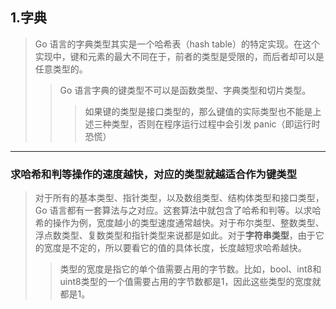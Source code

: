 ## 1.字典

>Go 语言的字典类型其实是一个哈希表（hash table）的特定实现。在这个实现中，键和元素的最大不同在于，前者的类型是受限的，而后者却可以是任意类型的。
>>Go 语言字典的键类型不可以是函数类型、字典类型和切片类型。
>>>如果键的类型是接口类型的，那么键值的实际类型也不能是上述三种类型，否则在程序运行过程中会引发 panic（即运行时恐慌）
----
### 求哈希和判等操作的速度越快，对应的类型就越适合作为键类型

>对于所有的基本类型、指针类型，以及数组类型、结构体类型和接口类型，Go 语言都有一套算法与之对应。这套算法中就包含了哈希和判等。以求哈希的操作为例，宽度越小的类型速度通常越快。对于布尔类型、整数类型、浮点数类型、复数类型和指针类型来说都是如此。对于**字符串类型**，由于它的宽度是不定的，所以要看它的值的具体长度，长度越短求哈希越快。
>>类型的宽度是指它的单个值需要占用的字节数。比如，bool、int8和uint8类型的一个值需要占用的字节数都是1，因此这些类型的宽度就都是1。